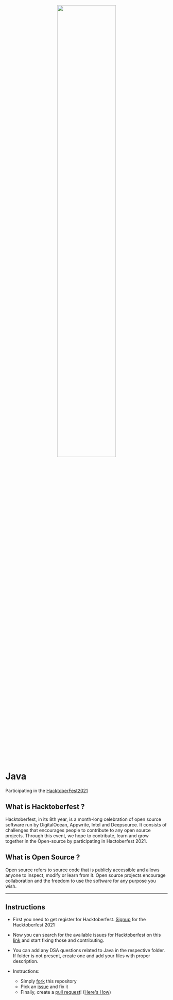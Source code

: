 <p align="center"><a href="https://hacktoberfest.digitalocean.com/" target="_blank"> <img width="60%" src="https://hacktoberfest.digitalocean.com/_nuxt/img/logo-hacktoberfest-full.f42e3b1.svg"/></a></p>

Java 
=======

Participating in the [HacktoberFest2021](https://hacktoberfest.digitalocean.com/)

## What is Hacktoberfest ?

Hacktoberfest, in its 8th year, is a month-long celebration of open source software run by DigitalOcean, Appwrite, Intel and Deepsource. It consists of challenges that encourages people to contribute to any open source projects. Through this event, we hope to contribute, learn and grow together in the Open-source by participating in Hactoberfest 2021.

## What is Open Source ?

Open source refers to source code that is publicly accessible and allows anyone to inspect, modify or learn from it. Open source projects encourage collaboration and the freedom to use the software for any purpose you wish.


<hr>


## Instructions

* First you need to get register for Hacktoberfest. [Signup](https://hacktoberfest.digitalocean.com/register) for the Hacktoberfest 2021 

* Now you can search for the available issues for Hacktoberfest on this [link](https://github.com/search?q=label%3Ahacktoberfest+state%3Aopen&type=Issues) and start fixing those and contributing. 

* You can add any DSA questions related to Java in the respective folder. If folder is not present, create one and add your files with proper description. 

* Instructions:
	* Simply [fork](https://github.com/AkshataABhat/Java) this repository 
	* Pick an [issue](https://github.com/AkshataABhat/Java/issues) and fix it 
	* Finally, create a [pull request](https://github.com/AkshataABhat/Java/pulls)! ([Here's How](https://docs.github.com/en/github/collaborating-with-pull-requests/proposing-changes-to-your-work-with-pull-requests/creating-a-pull-request))
